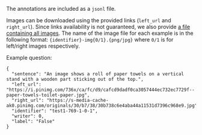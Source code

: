 The annotations are included as a `jsonl` file.

Images can be downloaded using the provided links (`left_url` and `right_url`). Since links availability is not
guaranteed, we also provide [a file containing all images](https://drive.google.com/open?id=1QskOzSiRhlmZeMk1-8C80QHyRmW1S0zj).
The name of the image file for each example is in the following format: `{identifier}-img{0/1}.{png/jpg}` where `0/1` 
is for left/right images respectively. 

Example question:

```
{
  "sentence": "An image shows a roll of paper towels on a vertical stand with a wooden part sticking out of the top.", 
  "left_url": "https://i.pinimg.com/736x/ca/fc/d9/cafcd9dadf0ca3057444ec732ec7729f--paper-towels-toilet-paper.jpg", 
  "right_url": "https://s-media-cache-ak0.pinimg.com/originals/30/b7/38/30b738c6e4aba44a11531d7396c968e9.jpg", 
  "identifier": "test1-769-1-0-1", 
  "writer": 0,
  "label": "False"
}
```